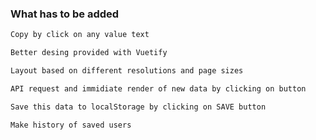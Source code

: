 ### What has to be added

```sh
Copy by click on any value text
```

```sh
Better desing provided with Vuetify
```

```sh
Layout based on different resolutions and page sizes
```

```sh
API request and immidiate render of new data by clicking on button
```

```sh
Save this data to localStorage by clicking on SAVE button
```

```sh
Make history of saved users
```
